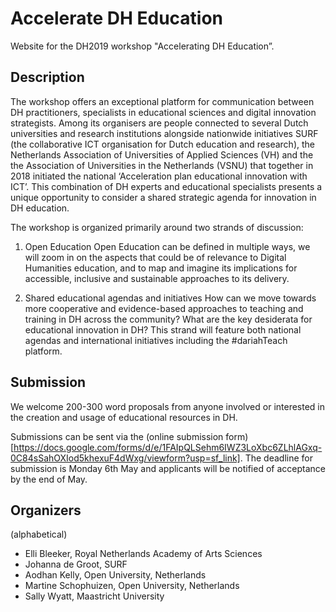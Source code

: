 # Accelerate DH Education

Website for the DH2019 workshop "Accelerating DH Education”.

## Description

The workshop offers an exceptional platform for communication between DH practitioners, specialists in educational sciences and digital innovation strategists. Among its organisers are people connected to several Dutch universities and research institutions alongside nationwide initiatives SURF (the collaborative ICT organisation for Dutch education and research), the Netherlands Association of Universities of Applied Sciences (VH) and the the Association of Universities in the Netherlands (VSNU) that together in 2018 initiated the national ‘Acceleration plan educational innovation with ICT’. This combination of DH experts and educational specialists presents a unique opportunity to consider a shared strategic agenda for innovation in DH education. 

The workshop is organized primarily around two strands of discussion: 

1. Open Education
Open Education can be defined in multiple ways, we will zoom in on the aspects that could be of relevance to Digital Humanities education, and to map and imagine its implications for accessible, inclusive and sustainable approaches to its delivery. 

2. Shared educational agendas and initiatives
How can we move towards more cooperative and evidence-based approaches to teaching and training in DH across the community? What are the key desiderata for educational innovation in DH? This strand will feature both national agendas and international initiatives including the #dariahTeach platform.


## Submission

We welcome 200-300 word proposals from anyone involved or interested in the creation and usage of educational resources in DH.

Submissions can be sent via the (online submission form)[https://docs.google.com/forms/d/e/1FAIpQLSehm6IWZ3LoXbc6ZLhlAGxq-0C84sSahOXIod5khexuF4dWxg/viewform?usp=sf_link]. The deadline for submission is Monday 6th May and applicants will be notified of acceptance by the end of May.

## Organizers
(alphabetical)
- Elli Bleeker, Royal Netherlands Academy of Arts Sciences
- Johanna de Groot, SURF
- Aodhan Kelly, Open University, Netherlands
- Martine Schophuizen, Open University, Netherlands
- Sally Wyatt, Maastricht University

